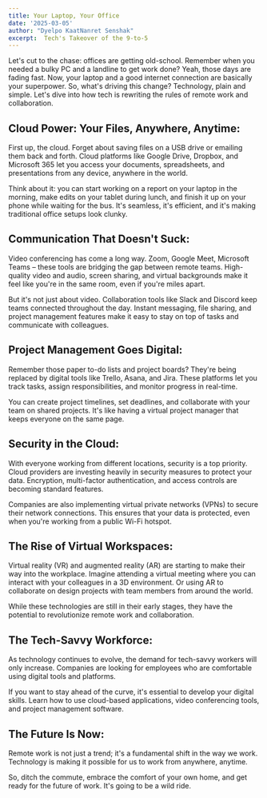 ```yaml
---
title: Your Laptop, Your Office
date: '2025-03-05'
author: "Dyelpo KaatNanret Senshak"
excerpt:  Tech's Takeover of the 9-to-5
---
```


Let's cut to the chase: offices are getting old-school. Remember when you needed a bulky PC and a landline to get work done? Yeah, those days are fading fast. Now, your laptop and a good internet connection are basically your superpower. So, what's driving this change? Technology, plain and simple. Let's dive into how tech is rewriting the rules of remote work and collaboration.

## **Cloud Power: Your Files, Anywhere, Anytime:**

First up, the cloud. Forget about saving files on a USB drive or emailing them back and forth. Cloud platforms like Google Drive, Dropbox, and Microsoft 365 let you access your documents, spreadsheets, and presentations from any device, anywhere in the world.

Think about it: you can start working on a report on your laptop in the morning, make edits on your tablet during lunch, and finish it up on your phone while waiting for the bus. It's seamless, it's efficient, and it's making traditional office setups look clunky.

## **Communication That Doesn't Suck:**

Video conferencing has come a long way. Zoom, Google Meet, Microsoft Teams – these tools are bridging the gap between remote teams. High-quality video and audio, screen sharing, and virtual backgrounds make it feel like you're in the same room, even if you're miles apart.

But it's not just about video. Collaboration tools like Slack and Discord keep teams connected throughout the day. Instant messaging, file sharing, and project management features make it easy to stay on top of tasks and communicate with colleagues.

## **Project Management Goes Digital:**

Remember those paper to-do lists and project boards? They're being replaced by digital tools like Trello, Asana, and Jira. These platforms let you track tasks, assign responsibilities, and monitor progress in real-time.

You can create project timelines, set deadlines, and collaborate with your team on shared projects. It's like having a virtual project manager that keeps everyone on the same page.

## **Security in the Cloud:**

With everyone working from different locations, security is a top priority. Cloud providers are investing heavily in security measures to protect your data. Encryption, multi-factor authentication, and access controls are becoming standard features.

Companies are also implementing virtual private networks (VPNs) to secure their network connections. This ensures that your data is protected, even when you're working from a public Wi-Fi hotspot.

## **The Rise of Virtual Workspaces:**

Virtual reality (VR) and augmented reality (AR) are starting to make their way into the workplace. Imagine attending a virtual meeting where you can interact with your colleagues in a 3D environment. Or using AR to collaborate on design projects with team members from around the world.

While these technologies are still in their early stages, they have the potential to revolutionize remote work and collaboration.

## **The Tech-Savvy Workforce:**

As technology continues to evolve, the demand for tech-savvy workers will only increase. Companies are looking for employees who are comfortable using digital tools and platforms.

If you want to stay ahead of the curve, it's essential to develop your digital skills. Learn how to use cloud-based applications, video conferencing tools, and project management software.

## **The Future Is Now:**

Remote work is not just a trend; it's a fundamental shift in the way we work. Technology is making it possible for us to work from anywhere, anytime.

So, ditch the commute, embrace the comfort of your own home, and get ready for the future of work. It's going to be a wild ride.

